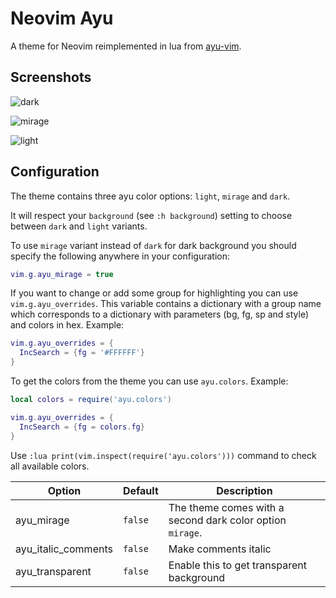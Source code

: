 # Neovim Ayu

A theme for Neovim reimplemented in lua from [ayu-vim](https://github.com/Luxed/ayu-vim).

## Screenshots

![dark](screenshots/dark.png)

![mirage](screenshots/mirage.png)

![light](screenshots/light.png)

## Configuration

The theme contains three ayu color options: `light`, `mirage` and `dark`.

It will respect your `background` (see `:h background`) setting to choose between `dark` and `light` variants.

To use `mirage` variant instead of `dark` for dark background you should specify the following anywhere in your configuration:

```lua
vim.g.ayu_mirage = true
```

If you want to change or add some group for highlighting you can use `vim.g.ayu_overrides`. This variable contains a dictionary with a group name which corresponds to a dictionary with parameters (bg, fg, sp and style) and colors in hex. Example:

```lua
vim.g.ayu_overrides = {
  IncSearch = {fg = '#FFFFFF'}
}
```

To get the colors from the theme you can use `ayu.colors`. Example:

```lua
local colors = require('ayu.colors')

vim.g.ayu_overrides = {
  IncSearch = {fg = colors.fg}
}
```

Use `:lua print(vim.inspect(require('ayu.colors')))` command to check all available colors.


| Option                |  Default  | Description                                                    |
|-----------------------|-----------|----------------------------------------------------------------|
| ayu_mirage            |  `false`  | The theme comes with a second dark color option `mirage`.      |
| ayu_italic_comments   |  `false`  | Make comments italic                                           |
| ayu_transparent       |  `false`  | Enable this to get transparent background                      |
